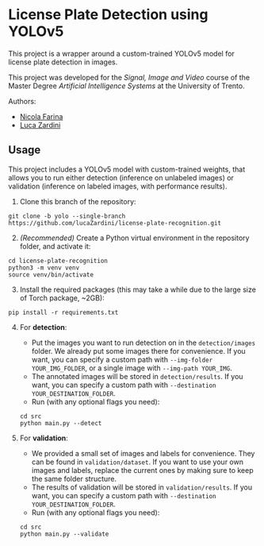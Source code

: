 # License Plate Detection using YOLOv5
This project is a wrapper around a custom-trained YOLOv5 model for license plate detection in images.

This project was developed for the *Signal, Image and Video* course of the Master Degree *Artificial Intelligence Systems* at the University of Trento.

Authors:
* [Nicola Farina](https://github.com/nicola-farina)
* [Luca Zardini](https://github.com/lucaZardini)

## Usage
This project includes a YOLOv5 model with custom-trained weights, that allows you to run either detection (inference on unlabeled images) or validation (inference on labeled images, with performance results).
1. Clone this branch of the repository:
```
git clone -b yolo --single-branch https://github.com/lucaZardini/license-plate-recognition.git
```
2. *(Recommended)* Create a Python virtual environment in the repository folder, and activate it:
```
cd license-plate-recognition
python3 -m venv venv
source venv/bin/activate
```
3. Install the required packages (this may take a while due to the large size of Torch package, ~2GB):
```
pip install -r requirements.txt
```
4. For **detection**:
   * Put the images you want to run detection on in the `detection/images` folder. We already put some images there for convenience.
    If you want, you can specify a custom path with `--img-folder YOUR_IMG_FOLDER`, or a single image with `--img-path YOUR_IMG`.
   * The annotated images will be stored in `detection/results`. If you want, you can specify a custom path with `--destination YOUR_DESTINATION_FOLDER`.
   * Run (with any optional flags you need):
    ```
    cd src
    python main.py --detect
    ```

5. For **validation**:
   * We provided a small set of images and labels for convenience. They can be found in `validation/dataset`. If you want to use your own images and labels, replace the current ones by making sure to keep the same folder structure.
   * The results of validation will be stored in `validation/results`. If you want, you can specify a custom path with `--destination YOUR_DESTINATION_FOLDER`.
   * Run (with any optional flags you need): 
    ```
    cd src
    python main.py --validate
    ```
